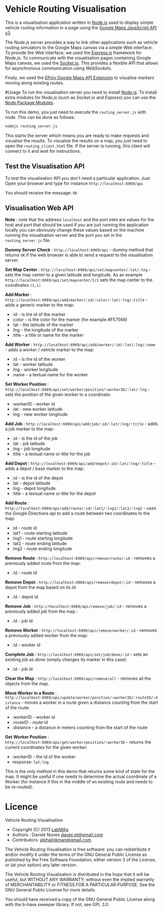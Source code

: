 # Vehicle Routing Visualisation
This is a visualisation application written in [Node.js](http://nodejs.org/) used to display simple
vehicle routing information in a page using the [Google Maps JavaScript API v3](https://developers.google.com/maps/documentation/javascript/reference).

The *Node.js* server provides a way to link other applications such as vehicle routing simulators to the Google Maps canvas 
via a simple Web interface. To provide the Web interface, we used the [Express.js](http://expressjs.com/) framework for *Node.js*.
To communicate with the visualisation pages containing Google Maps canvas, we used the [Socket.io](http://socket.io/). This provides a 
flexible API that allows for asynchronous communication using *WebSockets*. 

Finaly, we used the [EPoly Google Maps API Extension](http://econym.org.uk/gmap/epoly.htm) to visualise markers moving along 
existing routes.

#Usage
To run the visualisation server you need to install [Node.js](http://nodejs.org/). To install extra modules for *Node.js*
(such as *Socket.io* and *Express*) you can use the [Node Package Modules](https://npmjs.org/).

To run this demo, you just need to execute the `routing_server.js` with node. This can be done as follows:

```bash
nodejs routing_server.js
```
This starts the server which means you are ready to make requests and visualise the results. To visualise the 
results on a map, you just need to open the `routing_client.html` file. If the server is running, this client 
will connect to it and wait for instructions.

## Test the Visualisation API
To test the visualisation API you don't need a particular application. Just Open your browser and type for instance
`http://localhost:6969/api`

You should receive the message: `OK`

## Visualisation Web API
**Note** : note that the address `localhost` and the port `6969` are values for the host and port that should be used if you 
are just running the application locally you can obviously change these values based on the machine running the visualisation server 
and the port you set in the `routing_server.js` file.

**Dummy Server Check** : `http://localhost:6969/api` - dummy method that returns `OK` if the web browser is able to send a request to the visualisation server.

**Set Map Center** : `http://localhost:6969/api/set/mapcenter/:lat/:lng` - sets the map center to a given latitude and longitude. As an example `http://localhost:6969/api/set/mapcenter/1/1`
sets the map center to the coordinates `(1,1)`

**Add Marker** : `http://localhost:6969/api/add/marker/:id/:color/:lat/:lng/:title` - adds a generic marker to the map: 
* :id - is the id of the marker 
* :color - is the color for the marker (for example #FE7569)
* :lat - the latitude of the marker
* :lng - the longitude of the marker
* :title - a title or name for the marker

**Add Worker** : `http://localhost:6969/api/add/worker/:id/:lat/:lng/:name` - adds a worker / vehicle marker to the map:
* :id - is the id of the worker
* :lat - worker latitude
* :lng - worker longitude
* :name - a textual name for the worker

**Set Worker Position** : `http://localhost:6969/api/set/worker/position/:workerID/:lat/:lng` - sets the position of the given worker to a coordinate:
* :workerID - worker id
* :lat - new worker latitude
* :lng - new worker longitude

**Add Job** : `http://localhost:6969/api/add/job/:id/:lat/:lng/:title` - adds a job marker to the map:
* :id - is the id of the job
* :lat - job latitude
* :lng - job longitude
* :title - a textual name or title for the job

**Add Depot** : `http://localhost:6969/api/add/depot/:id/:lat/:lng/:title` - adds a depot / base marker to the map:
* :id - is the id of the depot
* :lat - depot latitude
* :lng - depot longitude
* :title - a textual name or title for the depot

**Add Route** : `http://localhost:6969/api/add/route/:id/:lat1/:lng1/:lat2/:lng2` - uses the Google Directions api to 
add a route between two coordinates to the map:
* :id - route id
* :lat1 - route starting latitude
* :lng1 - route starting longitude
* :lat2 - route ending latitude
* :lng2 - route ending longitude

**Remove Route** : `http://localhost:6969/api/remove/route/:id` - removes a previously added route from the map:
* :id - route id

**Remove Depot** : `http://localhost:6969/api/remove/depot/:id` - removes a depot from the map based on its *id*:
* :id - depot id

**Remove Job** : `http://hocalhost:6969/api/remove/job/:id` - removes a previously added job from the map :
* :id -  job id 

**Remove Worker** : `http://localhost:6969/api/remove/worker/:id` - removes a previously added worker from the map:
* :id -  worker id 

**Complete Job** : `http://localhost:6969/api/set/job/done/:id` - sets an existing job as done (simply changes its marker in this case):
* :id -  job id 

**Clear the Map** : `http://localhost:6969/api/remove/all` - removes all the objects from the map.

**Move Worker in a Route** : `http://localhost:6969/api/update/worker/position/:workerID/:routeID/:distance` - moves a worker in a route given a distance counting from the start of the route:
* :workerID - worker id
* :routeID - route id
* :distance - a distance in meters counting from the start of the route

**Get Worker Position** : `http://localhost:6969/api/get/worker/position/:workerID` - returns the current coordinates for the given worker:
* :workerID - the id of the worker
* response: `lat;lng`

This is the only method in this demo that returns some kind of state for the map. It might be useful if one needs 
to determine the actual coordinate of a Worker (for instance if this in the middle of an existing route and
needs to be re-routed).

# Licence
Vehicle Routing Visualisation

* Copyright (C) 2013 [LabMAg](http://labmag.ul.pt/)
* Authors : Davide Nunes davex.pt@gmail.com
* Contributors: alphalinkman@gmail.com

The Vehicle Routing Visualisation is free software: you can redistribute it and/or modify it under the terms of the GNU General Public License as published by the Free Software Foundation, either version 3 of the License, or (at your option) any later version.

The Vehicle Routing Visualisation is distributed in the hope that it will be useful, but WITHOUT ANY WARRANTY; without even the implied warranty of MERCHANTABILITY or FITNESS FOR A PARTICULAR PURPOSE. See the GNU General Public License for more details.

You should have received a copy of the GNU General Public License along with the b-have sweeper library.
If not, see GPL 3.0.
